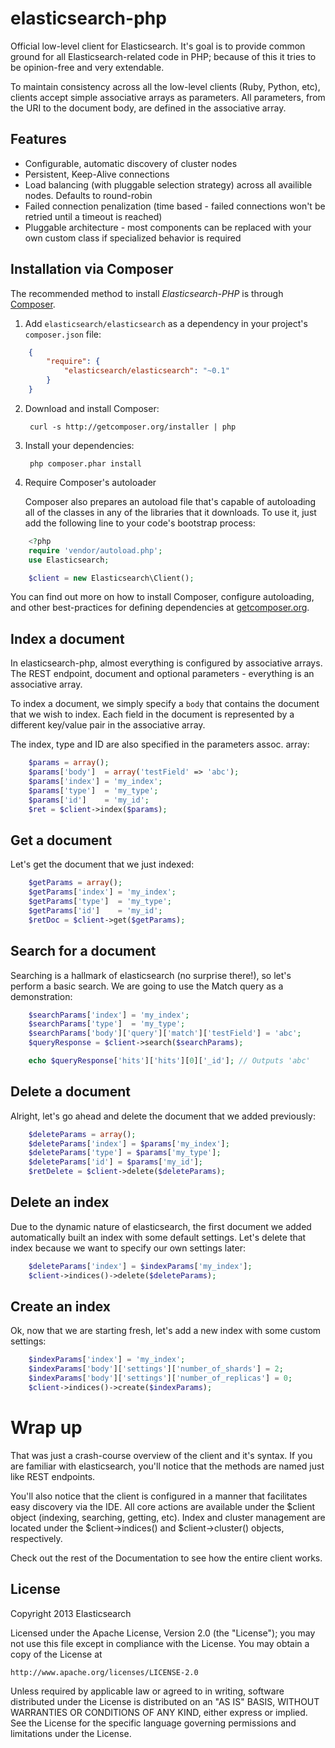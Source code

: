 elasticsearch-php
=================

Official low-level client for Elasticsearch. It's goal is to provide common ground for all Elasticsearch-related code in PHP; because of this it tries to be opinion-free and very extendable.

To maintain consistency across all the low-level clients (Ruby, Python, etc), clients accept simple associative arrays as parameters.  All parameters, from the URI to the document body, are defined in the associative array.

Features
--------

 - Configurable, automatic discovery of cluster nodes
 - Persistent, Keep-Alive connections
 - Load balancing (with pluggable selection strategy) across all availible nodes. Defaults to round-robin
 - Failed connection penalization (time based - failed connections won't be retried until a timeout is reached)
 - Pluggable architecture - most components can be replaced with your own custom class if specialized behavior is required


Installation via Composer
-------------------------
The recommended method to install _Elasticsearch-PHP_ is through [Composer](http://getcomposer.org).

1. Add ``elasticsearch/elasticsearch`` as a dependency in your project's ``composer.json`` file:

```json
    {
        "require": {
            "elasticsearch/elasticsearch": "~0.1"
        }
    }
```

2. Download and install Composer:

        curl -s http://getcomposer.org/installer | php

3. Install your dependencies:

        php composer.phar install

4. Require Composer's autoloader

    Composer also prepares an autoload file that's capable of autoloading all of the classes in any of the libraries that it downloads. To use it, just add the following line to your code's bootstrap process:

```php
    <?php
    require 'vendor/autoload.php';
    use Elasticsearch;

    $client = new Elasticsearch\Client();
```
You can find out more on how to install Composer, configure autoloading, and other best-practices for defining dependencies at [getcomposer.org](http://getcomposer.org).

Index a document
-----

In elasticsearch-php, almost everything is configured by associative arrays.  The REST endpoint, document and optional parameters - everything is an associative array.

To index a document, we simply specify a `body` that contains the document that we wish to index.  Each field in the document is represented by a different key/value pair in the associative array.

The index, type and ID are also specified in the parameters assoc. array:

```php
    $params = array();
    $params['body']  = array('testField' => 'abc');
    $params['index'] = 'my_index';
    $params['type']  = 'my_type';
    $params['id']    = 'my_id';
    $ret = $client->index($params);
```

Get a document
-----

Let's get the document that we just indexed:

```php
    $getParams = array();
    $getParams['index'] = 'my_index';
    $getParams['type']  = 'my_type';
    $getParams['id']    = 'my_id';
    $retDoc = $client->get($getParams);
```

Search for a document
-----

Searching is a hallmark of elasticsearch (no surprise there!), so let's perform a basic search.  We are going to use the Match query as a demonstration:

```php
    $searchParams['index'] = 'my_index';
    $searchParams['type']  = 'my_type';
    $searchParams['body']['query']['match']['testField'] = 'abc';
    $queryResponse = $client->search($searchParams);

    echo $queryResponse['hits']['hits'][0]['_id']; // Outputs 'abc'
```

Delete a document
-----

Alright, let's go ahead and delete the document that we added previously:

```php
    $deleteParams = array();
    $deleteParams['index'] = $params['my_index'];
    $deleteParams['type'] = $params['my_type'];
    $deleteParams['id'] = $params['my_id'];
    $retDelete = $client->delete($deleteParams);
```

Delete an index
-----

Due to the dynamic nature of elasticsearch, the first document we added automatically built an index with some default settings.  Let's delete that index because we want to specify our own settings later:

```php
    $deleteParams['index'] = $indexParams['my_index'];
    $client->indices()->delete($deleteParams);
```

Create an index
-----

Ok, now that we are starting fresh, let's add a new index with some custom settings:
```php
    $indexParams['index'] = 'my_index';
    $indexParams['body']['settings']['number_of_shards'] = 2;
    $indexParams['body']['settings']['number_of_replicas'] = 0;
    $client->indices()->create($indexParams);
```

Wrap up
=======

That was just a crash-course overview of the client and it's syntax.  If you are familiar with elasticsearch, you'll notice that the methods are named just like REST endpoints.

You'll also notice that the client is configured in a manner that facilitates easy discovery via the IDE.  All core actions are available under the $client object (indexing, searching, getting, etc).  Index and cluster management are located under the $client->indices() and $client->cluster() objects, respectively.

Check out the rest of the Documentation to see how the entire client works.


License
-------

Copyright 2013 Elasticsearch

Licensed under the Apache License, Version 2.0 (the "License");
you may not use this file except in compliance with the License.
You may obtain a copy of the License at

    http://www.apache.org/licenses/LICENSE-2.0

Unless required by applicable law or agreed to in writing, software
distributed under the License is distributed on an "AS IS" BASIS,
WITHOUT WARRANTIES OR CONDITIONS OF ANY KIND, either express or implied.
See the License for the specific language governing permissions and
limitations under the License.